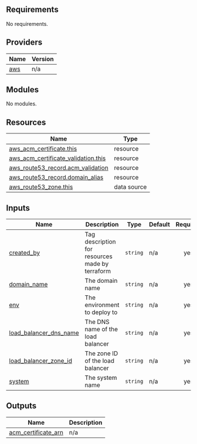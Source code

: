 ## Requirements

No requirements.

## Providers

| Name | Version |
|------|---------|
| <a name="provider_aws"></a> [aws](#provider\_aws) | n/a |

## Modules

No modules.

## Resources

| Name | Type |
|------|------|
| [aws_acm_certificate.this](https://registry.terraform.io/providers/hashicorp/aws/latest/docs/resources/acm_certificate) | resource |
| [aws_acm_certificate_validation.this](https://registry.terraform.io/providers/hashicorp/aws/latest/docs/resources/acm_certificate_validation) | resource |
| [aws_route53_record.acm_validation](https://registry.terraform.io/providers/hashicorp/aws/latest/docs/resources/route53_record) | resource |
| [aws_route53_record.domain_alias](https://registry.terraform.io/providers/hashicorp/aws/latest/docs/resources/route53_record) | resource |
| [aws_route53_zone.this](https://registry.terraform.io/providers/hashicorp/aws/latest/docs/data-sources/route53_zone) | data source |

## Inputs

| Name | Description | Type | Default | Required |
|------|-------------|------|---------|:--------:|
| <a name="input_created_by"></a> [created\_by](#input\_created\_by) | Tag description for resources made by terraform | `string` | n/a | yes |
| <a name="input_domain_name"></a> [domain\_name](#input\_domain\_name) | The domain name | `string` | n/a | yes |
| <a name="input_env"></a> [env](#input\_env) | The environment to deploy to | `string` | n/a | yes |
| <a name="input_load_balancer_dns_name"></a> [load\_balancer\_dns\_name](#input\_load\_balancer\_dns\_name) | The DNS name of the load balancer | `string` | n/a | yes |
| <a name="input_load_balancer_zone_id"></a> [load\_balancer\_zone\_id](#input\_load\_balancer\_zone\_id) | The zone ID of the load balancer | `string` | n/a | yes |
| <a name="input_system"></a> [system](#input\_system) | The system name | `string` | n/a | yes |

## Outputs

| Name | Description |
|------|-------------|
| <a name="output_acm_certificate_arn"></a> [acm\_certificate\_arn](#output\_acm\_certificate\_arn) | n/a |
